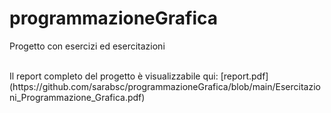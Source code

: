 # programmazioneGrafica
Progetto con esercizi ed esercitazioni

<br>
Il report completo del progetto è visualizzabile qui: [report.pdf](https://github.com/sarabsc/programmazioneGrafica/blob/main/Esercitazioni_Programmazione_Grafica.pdf)
